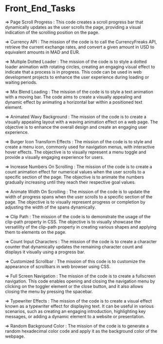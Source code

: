 # Front_End_Tasks

=> Page Scroll Progress : This code creates a scroll progress bar that dynamically updates as the user scrolls the page, providing a visual indication of the scrolling position on the page.

=> Currency API : The mission of the code is to call the CurrencyFreaks API, retrieve the current exchange rates, and convert a given amount in USD to equivalent amounts in MAD and EUR. 

=> Multiple Dotted Loader : The mission of the code is to style a dotted loader animation with rotating circles, creating an engaging visual effect to indicate that a process is in progress. This code can be used in web development projects to enhance the user experience during loading or waiting periods.

=> Mix Blend Loading : The mission of the code is to style a text animation with a moving bar. The code aims to create a visually appealing and dynamic effect by animating a horizontal bar within a positioned text element. 

=> Animated Wavy Background : The mission of the code is to create a visually appealing layout with a waving animation effect on a web page. The objective is to enhance the overall design and create an engaging user experience.

=> Burger Icon Transform Effects : The mission of the code is to style and create a menu icon, commonly used for navigation menus, with interactive hover effects. The objective is to visually represent a menu toggle and provide a visually engaging experience for users.

=> Increase Numbers On Scrolling : The mission of the code is to create a count animation effect for numerical values when the user scrolls to a specific section of the page. The objective is to animate the numbers gradually increasing until they reach their respective goal values. 

=> Animate Width On Scrolling : The mission of the code is to update the width of progress spans when the user scrolls to a specific section of the page. The objective is to visually represent progress or completion by adjusting the width of the spans dynamically.

=> Clip Path : The mission of the code is to demonstrate the usage of the clip-path property in CSS. The objective is to visually showcase the versatility of the clip-path property in creating various shapes and applying them to elements on the page.

=> Count Input Characters : The mission of the code is to create a character counter that dynamically updates the remaining character count and displays it visually using a progress bar.

=> Customized Scrollbar : The mission of this code is to customize the appearance of scrollbars in web browser using CSS. 

=> Full Screen Navigation : The mission of the code is to create a fullscreen navigation. This code enables opening and closing the navigation menu by clicking on the toggler element or the close button, and it also allows closing the menu by pressing the spacebar.

=> Typewriter Effects : The mission of the code is to create a visual effect known as a typewriter effect for displaying text. It can be useful in various scenarios, such as creating an engaging introduction, highlighting key messages, or adding a dynamic element to a website or presentation.

=> Random Background Color : The mission of the code is to generate a random hexadecimal color code and apply it as the background color of the webpage.
